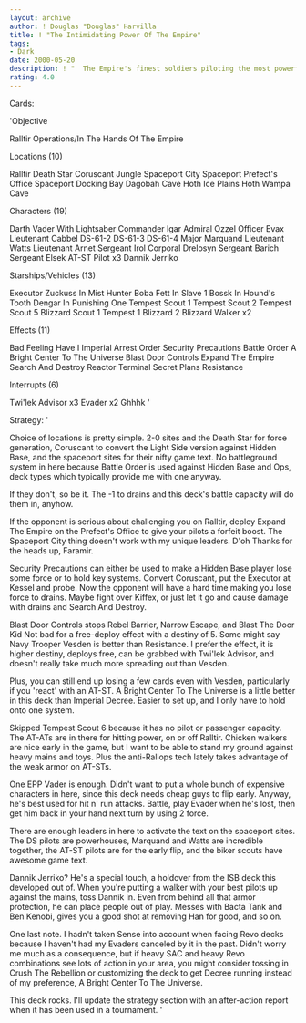 ```yaml
---
layout: archive
author: ! Douglas "Douglas" Harvilla
title: ! "The Intimidating Power Of The Empire"
tags:
- Dark
date: 2000-05-20
description: ! "  The Empire's finest soldiers piloting the most powerful war machines in the galaxy.	So much for the insignificant Rebellion."
rating: 4.0
---
```

Cards: 

'Objective

Ralltir Operations/In The Hands Of The Empire

Locations (10)

Ralltir
Death Star
Coruscant
Jungle
 Spaceport City
 Spaceport Prefect's Office
 Spaceport Docking Bay
Dagobah Cave
Hoth Ice Plains
Hoth Wampa Cave

Characters (19)

Darth Vader With Lightsaber
Commander Igar
Admiral Ozzel
Officer Evax
Lieutenant Cabbel
DS-61-2
DS-61-3
DS-61-4
Major Marquand
Lieutenant Watts
Lieutenant Arnet
Sergeant Irol
Corporal Drelosyn
Sergeant Barich
Sergeant Elsek
AT-ST Pilot x3
Dannik Jerriko

Starships/Vehicles (13)

Executor
Zuckuss In Mist Hunter
Boba Fett In Slave 1
Bossk In Hound's Tooth
Dengar In Punishing One
Tempest Scout 1
Tempest Scout 2
Tempest Scout 5
Blizzard Scout 1
Tempest 1
Blizzard 2
Blizzard Walker x2

Effects (11)

Bad Feeling Have I
Imperial Arrest Order
Security Precautions
Battle Order
A Bright Center To The Universe
Blast Door Controls
Expand The Empire
Search And Destroy
Reactor Terminal
Secret Plans
Resistance

Interrupts (6)

Twi'lek Advisor x3
Evader x2
Ghhhk
'

Strategy: '

  Choice of locations is pretty simple.  2-0 sites and the Death Star for force generation, Coruscant to convert the Light Side version against Hidden Base, and the spaceport sites for their nifty game text.  No battleground system in here because Battle Order is used against Hidden Base and Ops, deck types which typically provide me with one anyway.

  If they don't, so be it.  The -1 to drains and this deck's battle capacity will do them in, anyhow.

  If the opponent is serious about challenging you on Ralltir, deploy Expand The Empire on the Prefect's Office to give your pilots a forfeit boost.  The Spaceport City thing doesn't work with my unique leaders.  D'oh  Thanks for the heads up, Faramir.

  Security Precautions can either be used to make a Hidden Base player lose some force or to hold key systems.	Convert Coruscant, put the Executor at Kessel and probe.  Now the opponent will have a hard time making you lose force to drains.  Maybe fight over Kiffex, or just let it go and cause damage with drains and Search And Destroy.

  Blast Door Controls stops Rebel Barrier, Narrow Escape, and Blast The Door Kid  Not bad for a free-deploy effect with a destiny of 5.  Some might say Navy Trooper Vesden is better than Resistance.  I prefer the effect, it is higher destiny, deploys free, can be grabbed with Twi'lek Advisor, and doesn't really take much more spreading out than Vesden.

  Plus, you can still end up losing a few cards even with Vesden, particularly if you 'react' with an AT-ST.	A Bright Center To The Universe is a little better in this deck than Imperial Decree.  Easier to set up, and I only have to hold onto one system.

  Skipped Tempest Scout 6 because it has no pilot or passenger capacity.  The AT-ATs are in there for hitting power, on or off Ralltir.  Chicken walkers are nice early in the game, but I want to be able to stand my ground against heavy mains and toys.  Plus the anti-Rallops tech lately takes advantage of the weak armor on AT-STs.

  One EPP Vader is enough.  Didn't want to put a whole bunch of expensive characters in here, since this deck needs cheap guys to flip early.	Anyway, he's best used for hit n' run attacks.  Battle, play Evader when he's lost, then get him back in your hand next turn by using 2 force.

  There are enough leaders in here to activate the text on the spaceport sites.  The DS pilots are powerhouses, Marquand and Watts are incredible together, the AT-ST pilots are for the early flip, and the biker scouts have awesome game text.

  Dannik Jerriko?  He's a special touch, a holdover from the ISB deck this developed out of.  When you're putting a walker with your best pilots up against the mains, toss Dannik in.  Even from behind all that armor protection, he can place people out of play.	Messes with Bacta Tank and Ben Kenobi, gives you a good shot at removing Han for good, and so on.

  One last note.  I hadn't taken Sense into account when facing Revo decks because I haven't had my Evaders canceled by it in the past.  Didn't worry me much as a consequence, but if heavy SAC and heavy Revo combinations see lots of action in your area, you might consider tossing in Crush The Rebellion or customizing the deck to get Decree running instead of my preference, A Bright Center To The Universe.

  This deck rocks.  I'll update the strategy section with an after-action report when it has been used in a tournament.      '